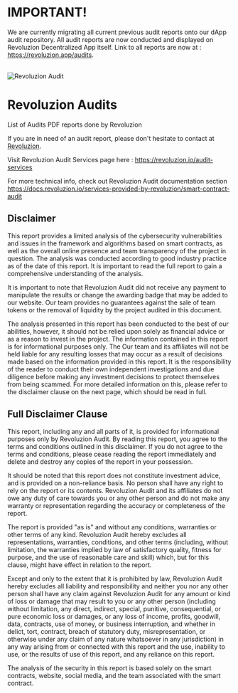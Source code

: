 # IMPORTANT!

We are currently migrating all current previous audit reports onto our dApp audit repository. All audit reports are now conducted and displayed on Revoluzion Decentralized App itself. Link to all reports are now at : https://revoluzion.app/audits. <br/> <br/>

![Revoluzion Audit](https://revoluzion.io/sealaudit.png)

# Revoluzion Audits
List of Audits PDF reports done by Revoluzion<br/>

If you are in need of an audit report, please don't hesitate to contact at [Revoluzion](https://t.me/Zackrevoluzion77).

Visit Revoluzion Audit Services page here : https://revoluzion.io/audit-services

For more technical info, check out Revoluzion Audit documentation section<br/>
https://docs.revoluzion.io/services-provided-by-revoluzion/smart-contract-audit

## Disclaimer</br>
This report provides a limited analysis of the cybersecurity vulnerabilities and issues in the framework and algorithms based on smart contracts, as well as the overall online presence and team transparency of the project in question. The analysis was conducted according to good industry practice as of the date of this report. It is important to read the full report to gain a comprehensive understanding of the analysis.</br>

It is important to note that Revoluzion Audit did not receive any payment to manipulate the results or change the awarding badge that may be added to our website. Our team provides no guarantees against the sale of team tokens or the removal of liquidity by the project audited in this document.</br>

The analysis presented in this report has been conducted to the best of our abilities, however, it should not be relied upon solely as financial advice or as a reason to invest in the project. The information contained in this report is for informational purposes only. The Our team and its affiliates will not be held liable for any resulting losses that may occur as a result of decisions made based on the information provided in this report. It is the responsibility of the reader to conduct their own independent investigations and due diligence before making any investment decisions to protect themselves from being scammed. For more detailed information on this, please refer to the disclaimer clause on the next page, which should be read in full.</br>

## Full Disclaimer Clause</br>
This report, including any and all parts of it, is provided for informational purposes only by Revoluzion Audit. By reading this report, you agree to the terms and conditions outlined in this disclaimer. If you do not agree to the terms and conditions, please cease reading the report immediately and delete and destroy any copies of the report in your possession.</br>

It should be noted that this report does not constitute investment advice, and is provided on a non-reliance basis. No person shall have any right to rely on the report or its contents. Revoluzion Audit and its affiliates do not owe any duty of care towards you or any other person and do not make any warranty or representation regarding the accuracy or completeness of the report.</br>

The report is provided "as is" and without any conditions, warranties or other terms of any kind. Revoluzion Audit hereby excludes all representations, warranties, conditions, and other terms (including, without limitation, the warranties implied by law of satisfactory quality, fitness for purpose, and the use of reasonable care and skill) which, but for this clause, might have effect in relation to the report.</br>

Except and only to the extent that it is prohibited by law, Revoluzion Audit hereby excludes all liability and responsibility and neither you nor any other person shall have any claim against Revoluzion Audit for any amount or kind of loss or damage that may result to you or any other person (including without limitation, any direct, indirect, special, punitive, consequential, or pure economic loss or damages, or any loss of income, profits, goodwill, data, contracts, use of money, or business interruption, and whether in delict, tort, contract, breach of statutory duty, misrepresentation, or otherwise under any claim of any nature whatsoever in any jurisdiction) in any way arising from or connected with this report and the use, inability to use, or the results of use of this report, and any reliance on this report.</br>

The analysis of the security in this report is based solely on the smart contracts, website, social media, and the team associated with the smart contract.
